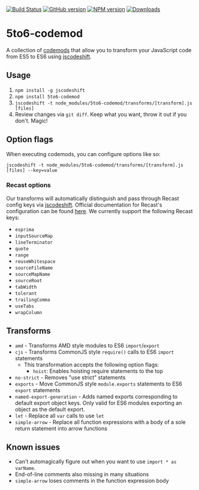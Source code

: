 [![Build Status](https://travis-ci.org/5to6/5to6-codemod.svg)](https://travis-ci.org/5to6/5to6-codemod)
[![GitHub version](https://img.shields.io/github/tag/5to6/5to6-codemod.svg)](https://github.com/5to6/5to6-codemod)
[![NPM version](https://img.shields.io/npm/v/5to6-codemod.svg)](https://www.npmjs.com/package/5to6-codemod)
[![Downloads](https://img.shields.io/npm/dm/5to6-codemod.svg)](https://www.npmjs.com/package/5to6-codemod)

# 5to6-codemod

A collection of [codemods](https://medium.com/@cpojer/effective-javascript-codemods-5a6686bb46fb) that allow you to transform your JavaScript code from ES5 to ES6 using [jscodeshift](https://github.com/facebook/jscodeshift).

## Usage

1. `npm install -g jscodeshift`
2. `npm install 5to6-codemod`
3. `jscodeshift -t node_modules/5to6-codemod/transforms/[transform].js [files]`
4. Review changes via `git diff`. Keep what you want, throw it out if you don't. Magic!

## Option flags

When executing codemods, you can configure options like so:

`jscodeshift -t node_modules/5to6-codemod/transforms/[transform].js [files] --key=value`

### Recast options

Our transforms will automatically distinguish and pass through Recast config keys via [jscodeshift](https://github.com/facebook/jscodeshift#passing-options-to-recast). Official documentation for Recast's configuration can be found [here](https://github.com/benjamn/recast/blob/4899a70d4b9aeec9c599065be3338464b7047767/lib/options.js#L1). We currently support the following Recast keys:
- `esprima`
- `inputSourceMap`
- `lineTerminator`
- `quote`
- `range`
- `reuseWhitespace`
- `sourceFileName`
- `sourceMapName`
- `sourceRoot`
- `tabWidth`
- `tolerant`
- `trailingComma`
- `useTabs`
- `wrapColumn`

## Transforms

- `amd` - Transforms AMD style modules to ES6 `import`/`export`
- `cjs` - Transforms CommonJS style `require()` calls to ES6 `import` statements
	- This transformation accepts the following option flags:
		- `hoist`: Enables hoisting require statements to the top
- `no-strict` - Removes "use strict" statements
- `exports` - Move CommonJS style `module.exports` statements to ES6 `export` statements
- `named-export-generation` - Adds named exports corresponding to default export object keys. Only valid for ES6 modules exporting an object as the default export.
- `let` - Replace all `var` calls to use `let`
- `simple-arrow` - Replace all function expressions with a body of a sole return statement into arrow functions

## Known issues

* Can't automagically figure out when you want to use `import * as varName`.
* End-of-line comments also missing in many situations
* `simple-arrow` loses comments in the function expression body
